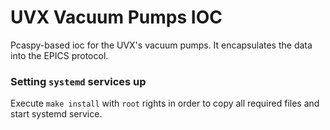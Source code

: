 # UVX Vacuum Pumps IOC

Pcaspy-based ioc for the UVX's vacuum pumps. It encapsulates the data into the EPICS protocol.

### Setting `systemd` services up

Execute `make install` with `root` rights in order to copy all required files and start systemd service.
